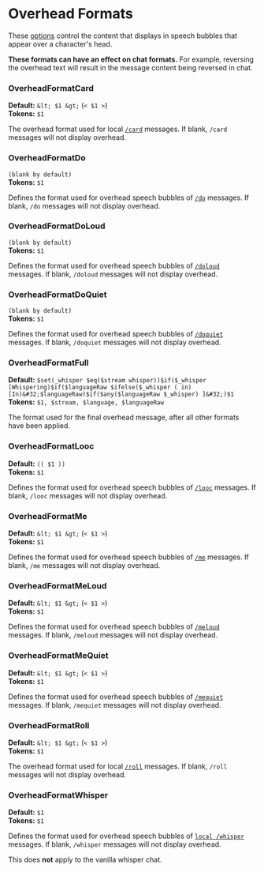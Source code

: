 # Overhead Formats

These [options](./index.md) control the content that displays in speech bubbles that appear over a character's head.

**These formats can have an effect on chat formats.**
For example, reversing the overhead text will result in the message content being reversed in chat.

### OverheadFormatCard
**Default:** `&lt; $1 &gt;` (`< $1 >`)  
**Tokens:** `$1`

The overhead format used for local [`/card`](./chat-formats.md#chatformatcard) messages.
If blank, `/card` messages will not display overhead.

### OverheadFormatDo
`(blank by default)`  
**Tokens:** `$1`

Defines the format used for overhead speech bubbles of [`/do`](./chat-formats.md#chatformatdo) messages.
If blank, `/do` messages will not display overhead.

### OverheadFormatDoLoud
`(blank by default)`  
**Tokens:** `$1`

Defines the format used for overhead speech bubbles of [`/doloud`](./chat-formats.md#chatformatdoloud) messages.
If blank, `/doloud` messages will not display overhead.

### OverheadFormatDoQuiet
`(blank by default)`  
**Tokens:** `$1`

Defines the format used for overhead speech bubbles of [`/doquiet`](./chat-formats.md#chatformatdoquiet) messages.
If blank, `/doquiet` messages will not display overhead.

### OverheadFormatFull
**Default:** `$set(_whisper $eq($stream whisper))$if($_whisper [Whispering)$if($languageRaw $ifelse($_whisper ( in) [In)&#32;$languageRaw)$if($any($languageRaw $_whisper) ]&#32;)$1`  
**Tokens:** `$1, $stream, $language, $languageRaw`

The format used for the final overhead message, after all other formats have been applied.

### OverheadFormatLooc
**Default:** `(( $1 ))`  
**Tokens:** `$1`

Defines the format used for overhead speech bubbles of [`/looc`](./chat-formats.md#chatformatlooc) messages.
If blank, `/looc` messages will not display overhead.

### OverheadFormatMe
**Default:** `&lt; $1 &gt;` (`< $1 >`)  
**Tokens:** `$1`

Defines the format used for overhead speech bubbles of [`/me`](./chat-formats.md#chatformatme) messages.
If blank, `/me` messages will not display overhead.

### OverheadFormatMeLoud
**Default:** `&lt; $1 &gt;` (`< $1 >`)  
**Tokens:** `$1`

Defines the format used for overhead speech bubbles of [`/meloud`](./chat-formats.md#chatformatmeloud) messages.
If blank, `/meloud` messages will not display overhead.

### OverheadFormatMeQuiet
**Default:** `&lt; $1 &gt;` (`< $1 >`)  
**Tokens:** `$1`

Defines the format used for overhead speech bubbles of [`/mequiet`](./chat-formats.md#chatformatmequiet) messages.
If blank, `/mequiet` messages will not display overhead.

### OverheadFormatRoll
**Default:** `&lt; $1 &gt;` (`< $1 >`)  
**Tokens:** `$1`

The overhead format used for local [`/roll`](./chat-formats.md#chatformatroll) messages.
If blank, `/roll` messages will not display overhead.

### OverheadFormatWhisper
**Default:** `$1`  
**Tokens:** `$1`

Defines the format used for overhead speech bubbles of [`local /whisper`](./chat-formats.md#chatformatwhisper) messages.
If blank, `/whisper` messages will not display overhead.

This does **not** apply to the vanilla whisper chat.
